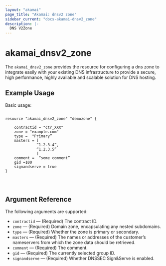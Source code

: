```yaml
---
layout: "akamai"
page_title: "Akamai: dnsv2 zone"
sidebar_current: "docs-akamai-dnsv2_zone"
description: |-
  DNS V2Zone
---
```


# akamai_dnsv2_zone


The `akamai_dnsv2_zone` provides the resource for configuring a dns zone to integrate easily with your existing DNS infrastructure to provide a secure, high performance, highly available and scalable solution for DNS hosting.



## Example Usage

Basic usage:

```hcl

resource "akamai_dnsv2_zone" "demozone" {

    contractid = "ctr_XXX"
    zone = "example.com"
    type =  "Primary”
    masters = [
              “1.2.3.4”,
              “1.2.3.5”
              ]
    comment =  “some comment”
    gid =100
    signandserve = true
}




```

## Argument Reference

The following arguments are supported:

* `contractid` — (Required) The contract ID.  
* `zone` — (Required) Domain zone, encapsulating any nested subdomains.  
* `type` — (Required) Whether the zone is primary or secondary.  
* `masters` — (Required) The names or addresses of the customer’s nameservers from which the zone data should be retrieved.  
* `comment` — (Required) The comment.  
* `gid` — (Required) The currently selected group ID.  
* `signandserve` — (Required) Whether DNSSEC Sign&Serve is enabled.  
